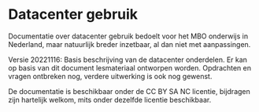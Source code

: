 # Datacenter gebruik
Documentatie over datacenter gebruik bedoelt voor het MBO onderwijs in Nederland, maar natuurlijk breder inzetbaar, al dan niet met aanpassingen.

Versie 20221116: Basis beschrijving van de datacenter onderdelen. Er kan op basis van dit document lesmateriaal ontworpen worden. Opdrachten en vragen ontbreken nog, verdere uitwerking is ook nog gewenst.

De documentatie is beschikbaar onder de CC BY SA NC licentie, bijdragen zijn hartelijk welkom, mits onder dezelfde licentie beschikbaar.
